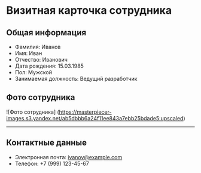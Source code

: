 # Визитная карточка сотрудника

## Общая информация
- Фамилия: Иванов  
- Имя: Иван  
- Отчество: Иванович  
- Дата рождения: 15.03.1985  
- Пол: Мужской  
- Занимаемая должность: Ведущий разработчик  

## Фото сотрудника  
![Фото сотрудника] (https://masterpiecer-images.s3.yandex.net/ab5dbbb6a24f11ee843a7ebb25bdade5:upscaled)

---

## Контактные данные  
- Электронная почта: ivanov@example.com  
- Телефон: +7 (999) 123-45-67


